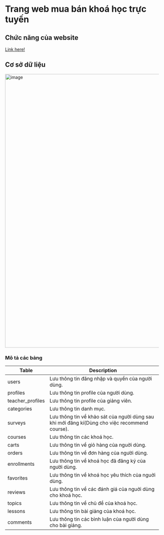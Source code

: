 # Trang web mua bán khoá học trực tuyến

## Chức năng của website 

[Link here!](https://docs.google.com/spreadsheets/d/1ikWfs57guEWjbzHwJpoEVoKggUHY6MqnahWhZ4yRCHg/edit#gid=0)


## Cơ sở dữ liệu

<img width="892" alt="image" src="https://github.com/ThanhVuNe/report-graduation-internship-day-1/assets/94219178/38bc6e73-04b3-4df5-b218-d4ec51b75711">

### Mô tả các bảng

| Table | Description |
| ------ | ----------- |
| users   | Lưu thông tin đăng nhập và quyền của người dùng. |
| profiles | Lưu thông tin profile của người dùng. |
| teacher_profiles | Lưu thông tin profile của giảng viên. |
| categories  | Lưu thông tin danh mục. |
| surveys | Lưu thông tin về khảo sát của người dùng sau khi mới đăng kí(Dùng cho việc recommend course). |
| courses   | Lưu thông tin các khoá học. |
| carts   | Lưu thông tin về giỏ hàng của nguời dùng. |
| orders   | Lưu thông tin về đơn hàng của người dùng. |
| enrollments | Lưu thông tin về khoá học đã đăng ký của người dùng. |
| favorites    | Lưu thông tin về khoá học yêu thích của nguời dùng. |
| reviews   | Lưu thông tin về các đánh giá của nguời dùng cho khoá học. |
| topics   | Lưu thông tin về chủ đề của khoá học. |
| lessons   | Lưu thông tin bài giảng của khoá học. |
| comments | Lưu thông tin các bình luận của người dùng cho bài giảng. |

